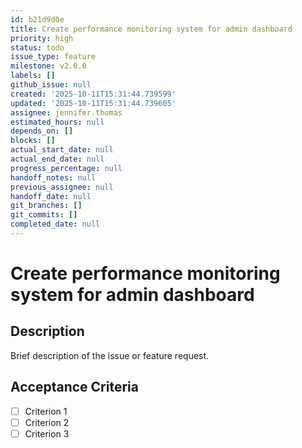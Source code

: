 ```yaml
---
id: b21d9d0e
title: Create performance monitoring system for admin dashboard
priority: high
status: todo
issue_type: feature
milestone: v2.0.0
labels: []
github_issue: null
created: '2025-10-11T15:31:44.739599'
updated: '2025-10-11T15:31:44.739605'
assignee: jennifer.thomas
estimated_hours: null
depends_on: []
blocks: []
actual_start_date: null
actual_end_date: null
progress_percentage: null
handoff_notes: null
previous_assignee: null
handoff_date: null
git_branches: []
git_commits: []
completed_date: null
---
```


# Create performance monitoring system for admin dashboard

## Description

Brief description of the issue or feature request.

## Acceptance Criteria

- [ ] Criterion 1
- [ ] Criterion 2
- [ ] Criterion 3